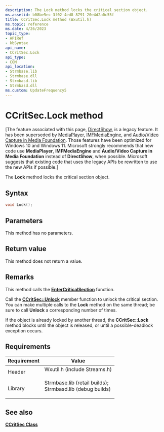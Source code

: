 ```yaml
---
description: The Lock method locks the critical section object.
ms.assetid: b08be5ec-3f02-4ed8-8791-20e4d2a0c55f
title: CCritSec.Lock method (Wxutil.h)
ms.topic: reference
ms.date: 4/26/2023
topic_type: 
- APIRef
- kbSyntax
api_name: 
- CCritSec.Lock
api_type: 
- COM
api_location: 
- Strmbase.lib
- Strmbase.dll
- Strmbasd.lib
- Strmbasd.dll
ms.custom: UpdateFrequency5
---
```


# CCritSec.Lock method

\[The feature associated with this page, [DirectShow](/windows/win32/directshow/directshow), is a legacy feature. It has been superseded by [MediaPlayer](/uwp/api/Windows.Media.Playback.MediaPlayer), [IMFMediaEngine](/windows/win32/api/mfmediaengine/nn-mfmediaengine-imfmediaengine), and [Audio/Video Capture in Media Foundation](windows/win32/medfound/audio-video-capture-in-media-foundation). Those features have been optimized for Windows 10 and Windows 11. Microsoft strongly recommends that new code use **MediaPlayer**, **IMFMediaEngine** and **Audio/Video Capture in Media Foundation** instead of **DirectShow**, when possible. Microsoft suggests that existing code that uses the legacy APIs be rewritten to use the new APIs if possible.\]

The **Lock** method locks the critical section object.

## Syntax


```C++
void Lock();
```



## Parameters

This method has no parameters.

## Return value

This method does not return a value.

## Remarks

This method calls the [**EnterCriticalSection**](/windows/desktop/api/synchapi/nf-synchapi-entercriticalsection) function.

Call the [**CCritSec::Unlock**](ccritsec-unlock.md) member function to unlock the critical section. You can make multiple calls to the **Lock** method on the same thread; be sure to call **Unlock** a corresponding number of times.

If the object is already locked by another thread, the **CCritSec::Lock** method blocks until the object is released, or until a possible-deadlock exception occurs.

## Requirements



| Requirement | Value |
|--------------------|--------------------------------------------------------------------------------------------------------------------------------------------------------------------------------------------|
| Header<br/>  | <dl> <dt>Wxutil.h (include Streams.h)</dt> </dl>                                                                                    |
| Library<br/> | <dl> <dt>Strmbase.lib (retail builds); </dt> <dt>Strmbasd.lib (debug builds)</dt> </dl> |



## See also

<dl> <dt>

[**CCritSec Class**](ccritsec.md)
</dt> </dl>

 

